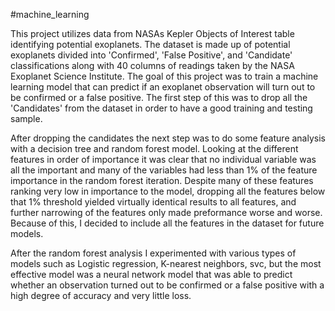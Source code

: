 #machine_learning

This project utilizes data from NASAs Kepler Objects of Interest table identifying potential exoplanets. The dataset is made up of potential exoplanets divided into 
'Confirmed', 'False Positive', and 'Candidate' classifications along with 40 columns of readings taken by the NASA Exoplanet Science Institute. The goal of this project was to 
train a machine learning model that can predict if an exoplanet observation will turn out to be confirmed or a false positive. The first step of this was to drop all the 
'Candidates' from the dataset in order to have a good training and testing sample.

After dropping the candidates the next step was to do some feature analysis with a decision tree and random forest model. Looking at the different features in order of
importance it was clear that no individual variable was all the important and many of the variables had less than 1% of the feature importance in the random forest iteration.
Despite many of these features ranking very low in importance to the model, dropping all the features below that 1% threshold yielded virtually identical results to all
features, and further narrowing of the features only made preformance worse and worse. Because of this, I decided to include all the features in the dataset for future models.

 After the random forest analysis I experimented with various types of models such as Logistic regression, K-nearest neighbors, svc, but the most effective model was a neural
 network model that was able to predict whether an observation turned out to be confirmed or a false positive with a high degree of accuracy and very little loss.

